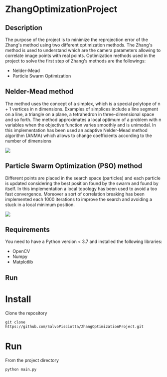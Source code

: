 # ZhangOptimizationProject
## Description
The purpose of the project is to minimize the reprojection error of the Zhang's method using two different optimization methods.
The Zhang's method is used to understand which are the camera parameters allowing to correlate image points with real points. Optimization methods used in the project to solve the first step of Zhang's methods are the followings:
* Nelder-Mead
* Particle Swarm Optimization

## Nelder-Mead method
The method uses the concept of a simplex, which is a special polytope of n + 1 vertices in n dimensions. Examples of simplices include a line segment on a line, a triangle on a plane, a tetrahedron in three-dimensional space and so forth.
The method approximates a local optimum of a problem with n variables when the objective function varies smoothly and is unimodal.
In this implementation has been used an adaptive Nelder-Mead method algorithm (ANMA) which allows to change coefficients according to the number of dimensions

<img align="center" src="https://rodolfoferro.files.wordpress.com/2017/02/gif1.gif">

## Particle Swarm Optimization (PSO) method
Different points are placed in the search space (particles) and each particle is updated considering the best position found by the swarm and found by itself.
In this implementation a local topology has been used to avoid a too fast convergence. Moreover a sort of correlation breaking has been implemented each 1000 iterations to improve the search and avoiding a stuck in a local minimum position.

<img align="center" src="https://upload.wikimedia.org/wikipedia/commons/e/ec/ParticleSwarmArrowsAnimation.gif">

## Requirements
You need to have a Python version < 3.7 and installed the following libraries:
* OpenCV
* Numpy
* Matplotlib

## Run
# Install
Clone the repository
```console
git clone https://github.com/SalvoPisciotta/ZhangOptimizationProject.git
```

# Run
From the project directory
```console
python main.py
```
